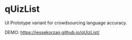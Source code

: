 # qUizList
UI Prototype variant for crowdsourcing language accuracy.

DEMO: https://jessekorzan.github.io/qUizList/
